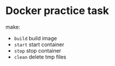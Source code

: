 # Docker practice task

make:

- `build` build image
- `start` start container
- `stop` stop container
- `clean` delete tmp files

